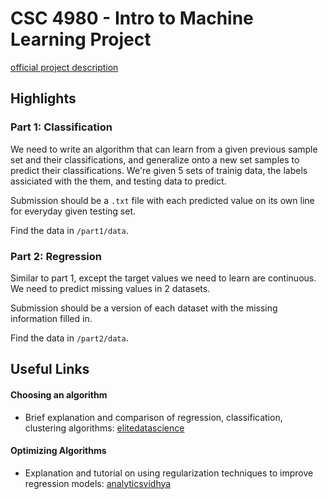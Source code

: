 # CSC 4980 - Intro to Machine Learning Project

[official project description](https://grid.cs.gsu.edu/zcai/course/4980-6980/homeworks.html)

## Highlights

### Part 1: Classification
We need to write an algorithm that can learn from a given previous sample set and their classifications, and generalize onto a new set samples to predict their classifications. We're given 5 sets of trainig data, the labels assiciated with the them, and testing data to predict. 
  
Submission should be a `.txt` file with each predicted value on its own line for everyday given testing set.  
    
Find the data in `/part1/data`.

### Part 2: Regression
Similar to part 1, except the target values we need to learn are continuous. We need to predict missing values in 2 datasets.  
  
Submission should be a version of each dataset with the missing information filled in.
  
Find the data in `/part2/data`.

## Useful Links
#### Choosing an algorithm
- Brief explanation and comparison of regression, classification, clustering algorithms: [elitedatascience](https://elitedatascience.com/machine-learning-algorithms)
#### Optimizing Algorithms
- Explanation and tutorial on using regularization techniques to improve regression models: [analyticsvidhya](https://www.analyticsvidhya.com/blog/2016/01/complete-tutorial-ridge-lasso-regression-python/)
